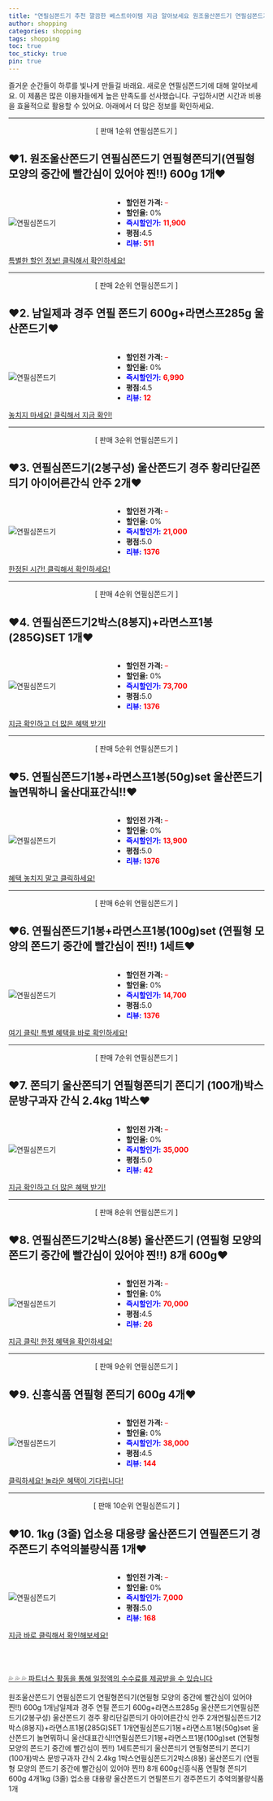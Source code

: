 ```yaml
---
title: "연필심쫀드기 추천 깔끔한 베스트아이템 지금 알아보세요 원조울산쫀드기 연필심쫀드기 연필형쫀듸기(연필형 모양의 중간에"
author: shopping
categories: shopping
tags: shopping
toc: true
toc_sticky: true
pin: true
---
```

즐거운 순간들이 하루를 빛나게 만들길 바래요. 새로운 연필심쫀드기에 대해 알아보세요. 이 제품은 많은 이용자들에게 높은 만족도를 선사했습니다. 구입하시면 시간과 비용을 효율적으로 활용할 수 있어요. 아래에서 더 많은 정보를 확인하세요.

---
<p class="toplist" style="margin: 0 auto; display: block; width: fit-content;">[ 판매 1순위 연필심쫀드기 ]</p>

<h2><strong>❤️1. 원조울산쫀드기 연필심쫀드기 연필형쫀듸기(연필형 모양의 중간에 빨간심이 있어야 찐!!) 600g 1개❤️</strong></h2>

<div style="display: flex; align-items: center;">
    <div style="flex: 0.4;">
        <img src="https://thumbnail8.coupangcdn.com/thumbnails/remote/230x230ex/image/vendor_inventory/fb66/623b4347f5a7398b7029698c2b4c3aeb326f221f6a877a16a23e24c35d3e.JPG" alt="연필심쫀드기" style="max-width: 100%;">
    </div>
    <div style="flex: 0.6; margin-left: 10px;">
        <ul>
            <li><strong>할인전 가격:</strong> <del style="color: red;">-</del></li>
            <li><strong>할인율:</strong> 0%</li>
            <li><span style='color:blue'><strong>즉시할인가:</strong></span> <span style='color:red'><strong>11,900</strong></span></li>
            <li><strong>평점:</strong>4.5</li>
            <li><span style='color:blue'><strong>리뷰:</strong></span> <span style='color:red'><strong>511</strong></span></li>
        </ul>
    </div>
</div>
<div class="center">
    <a href="https://selin100587.github.io?lptag=AF9450613&subid=githubio&pageKey=7759578305&traceid=V0-153&itemId=20922046313&vendorItemId=3273024757" class="myButton">
        특별한 할인 정보! 클릭해서 확인하세요!
    </a>
</div>


---
<p class="toplist" style="margin: 0 auto; display: block; width: fit-content;">[ 판매 2순위 연필심쫀드기 ]</p>

<h2><strong>❤️2. 남일제과 경주 연필 쫀드기 600g+라면스프285g 울산쫀드기❤️</strong></h2>

<div style="display: flex; align-items: center;">
    <div style="flex: 0.4;">
        <img src="https://thumbnail6.coupangcdn.com/thumbnails/remote/230x230ex/image/vendor_inventory/5483/54569c1d6a9e01a4a0202bea79608f313a23c507b21c93367b324835946c.jpg" alt="연필심쫀드기" style="max-width: 100%;">
    </div>
    <div style="flex: 0.6; margin-left: 10px;">
        <ul>
            <li><strong>할인전 가격:</strong> <del style="color: red;">-</del></li>
            <li><strong>할인율:</strong> 0%</li>
            <li><span style='color:blue'><strong>즉시할인가:</strong></span> <span style='color:red'><strong>6,990</strong></span></li>
            <li><strong>평점:</strong>4.5</li>
            <li><span style='color:blue'><strong>리뷰:</strong></span> <span style='color:red'><strong>12</strong></span></li>
        </ul>
    </div>
</div>
<div class="center">
    <a href="https://selin100587.github.io?lptag=AF9450613&subid=githubio&pageKey=8173908812&traceid=V0-153&itemId=23355700231&vendorItemId=88458981182" class="myButton">
        놓치지 마세요! 클릭해서 지금 확인!
    </a>
</div>


---
<p class="toplist" style="margin: 0 auto; display: block; width: fit-content;">[ 판매 3순위 연필심쫀드기 ]</p>

<h2><strong>❤️3. 연필심쫀드기(2봉구성) 울산쫀드기 경주 황리단길쫀듸기 아이어른간식 안주 2개❤️</strong></h2>

<div style="display: flex; align-items: center;">
    <div style="flex: 0.4;">
        <img src="https://thumbnail7.coupangcdn.com/thumbnails/remote/230x230ex/image/vendor_inventory/dd6a/442467c391600866e433e6fad5c3b12b47d4d0a055a47f4e17993311f5f6.jpg" alt="연필심쫀드기" style="max-width: 100%;">
    </div>
    <div style="flex: 0.6; margin-left: 10px;">
        <ul>
            <li><strong>할인전 가격:</strong> <del style="color: red;">-</del></li>
            <li><strong>할인율:</strong> 0%</li>
            <li><span style='color:blue'><strong>즉시할인가:</strong></span> <span style='color:red'><strong>21,000</strong></span></li>
            <li><strong>평점:</strong>5.0</li>
            <li><span style='color:blue'><strong>리뷰:</strong></span> <span style='color:red'><strong>1376</strong></span></li>
        </ul>
    </div>
</div>
<div class="center">
    <a href="https://selin100587.github.io?lptag=AF9450613&subid=githubio&pageKey=7786500236&traceid=V0-153&itemId=20723126864&vendorItemId=4820945708" class="myButton">
        한정된 시간! 클릭해서 확인하세요!
    </a>
</div>


---
<p class="toplist" style="margin: 0 auto; display: block; width: fit-content;">[ 판매 4순위 연필심쫀드기 ]</p>

<h2><strong>❤️4. 연필심쫀드기2박스(8봉지)+라면스프1봉(285G)SET 1개❤️</strong></h2>

<div style="display: flex; align-items: center;">
    <div style="flex: 0.4;">
        <img src="https://thumbnail6.coupangcdn.com/thumbnails/remote/230x230ex/image/vendor_inventory/47dd/0cbca682d45ef708fbee0f1c31aae839936aae2d846e66a331826a93722c.jpg" alt="연필심쫀드기" style="max-width: 100%;">
    </div>
    <div style="flex: 0.6; margin-left: 10px;">
        <ul>
            <li><strong>할인전 가격:</strong> <del style="color: red;">-</del></li>
            <li><strong>할인율:</strong> 0%</li>
            <li><span style='color:blue'><strong>즉시할인가:</strong></span> <span style='color:red'><strong>73,700</strong></span></li>
            <li><strong>평점:</strong>5.0</li>
            <li><span style='color:blue'><strong>리뷰:</strong></span> <span style='color:red'><strong>1376</strong></span></li>
        </ul>
    </div>
</div>
<div class="center">
    <a href="https://selin100587.github.io?lptag=AF9450613&subid=githubio&pageKey=7786500236&traceid=V0-153&itemId=20082050138&vendorItemId=87223628493" class="myButton">
        지금 확인하고 더 많은 혜택 받기!
    </a>
</div>


---
<p class="toplist" style="margin: 0 auto; display: block; width: fit-content;">[ 판매 5순위 연필심쫀드기 ]</p>

<h2><strong>❤️5. 연필심쫀드기1봉+라면스프1봉(50g)set 울산쫀드기 놀면뭐하니 울산대표간식!!❤️</strong></h2>

<div style="display: flex; align-items: center;">
    <div style="flex: 0.4;">
        <img src="https://thumbnail6.coupangcdn.com/thumbnails/remote/230x230ex/image/vendor_inventory/1550/e1f5d86533936dcde8d24d33b11cc6cc4200abed3cdce37684b27c1c5eed.jpg" alt="연필심쫀드기" style="max-width: 100%;">
    </div>
    <div style="flex: 0.6; margin-left: 10px;">
        <ul>
            <li><strong>할인전 가격:</strong> <del style="color: red;">-</del></li>
            <li><strong>할인율:</strong> 0%</li>
            <li><span style='color:blue'><strong>즉시할인가:</strong></span> <span style='color:red'><strong>13,900</strong></span></li>
            <li><strong>평점:</strong>5.0</li>
            <li><span style='color:blue'><strong>리뷰:</strong></span> <span style='color:red'><strong>1376</strong></span></li>
        </ul>
    </div>
</div>
<div class="center">
    <a href="https://selin100587.github.io?lptag=AF9450613&subid=githubio&pageKey=7786500236&traceid=V0-153&itemId=23772745621&vendorItemId=83726111695" class="myButton">
        혜택 놓치지 말고 클릭하세요!
    </a>
</div>


---
<p class="toplist" style="margin: 0 auto; display: block; width: fit-content;">[ 판매 6순위 연필심쫀드기 ]</p>

<h2><strong>❤️6. 연필심쫀드기1봉+라면스프1봉(100g)set (연필형 모양의 쫀드기 중간에 빨간심이 찐!!) 1세트❤️</strong></h2>

<div style="display: flex; align-items: center;">
    <div style="flex: 0.4;">
        <img src="https://thumbnail7.coupangcdn.com/thumbnails/remote/230x230ex/image/vendor_inventory/3348/d84885c2fe7d893caf46e96a609a8cd1357b1793a435fef8200fb0f8b37b.jpg" alt="연필심쫀드기" style="max-width: 100%;">
    </div>
    <div style="flex: 0.6; margin-left: 10px;">
        <ul>
            <li><strong>할인전 가격:</strong> <del style="color: red;">-</del></li>
            <li><strong>할인율:</strong> 0%</li>
            <li><span style='color:blue'><strong>즉시할인가:</strong></span> <span style='color:red'><strong>14,700</strong></span></li>
            <li><strong>평점:</strong>5.0</li>
            <li><span style='color:blue'><strong>리뷰:</strong></span> <span style='color:red'><strong>1376</strong></span></li>
        </ul>
    </div>
</div>
<div class="center">
    <a href="https://selin100587.github.io?lptag=AF9450613&subid=githubio&pageKey=7786500236&traceid=V0-153&itemId=6289560651&vendorItemId=73585105441" class="myButton">
        여기 클릭! 특별 혜택을 바로 확인하세요!
    </a>
</div>


---
<p class="toplist" style="margin: 0 auto; display: block; width: fit-content;">[ 판매 7순위 연필심쫀드기 ]</p>

<h2><strong>❤️7. 쫀듸기 울산쫀듸기 연필형쫀듸기 쫀디기 (100개)박스 문방구과자 간식 2.4kg 1박스❤️</strong></h2>

<div style="display: flex; align-items: center;">
    <div style="flex: 0.4;">
        <img src="https://thumbnail7.coupangcdn.com/thumbnails/remote/230x230ex/image/vendor_inventory/5c1c/bdeba69cfc7cf27f6a1e7b1e81d9efa6fa5c2d11fc82c317b0d66cb76e12.jpg" alt="연필심쫀드기" style="max-width: 100%;">
    </div>
    <div style="flex: 0.6; margin-left: 10px;">
        <ul>
            <li><strong>할인전 가격:</strong> <del style="color: red;">-</del></li>
            <li><strong>할인율:</strong> 0%</li>
            <li><span style='color:blue'><strong>즉시할인가:</strong></span> <span style='color:red'><strong>35,000</strong></span></li>
            <li><strong>평점:</strong>5.0</li>
            <li><span style='color:blue'><strong>리뷰:</strong></span> <span style='color:red'><strong>42</strong></span></li>
        </ul>
    </div>
</div>
<div class="center">
    <a href="https://selin100587.github.io?lptag=AF9450613&subid=githubio&pageKey=4853055221&traceid=V0-153&itemId=6286381383&vendorItemId=5565797878" class="myButton">
        지금 확인하고 더 많은 혜택 받기!
    </a>
</div>


---
<p class="toplist" style="margin: 0 auto; display: block; width: fit-content;">[ 판매 8순위 연필심쫀드기 ]</p>

<h2><strong>❤️8. 연필심쫀드기2박스(8봉) 울산쫀드기 (연필형 모양의 쫀드기 중간에 빨간심이 있어야 찐!!) 8개 600g❤️</strong></h2>

<div style="display: flex; align-items: center;">
    <div style="flex: 0.4;">
        <img src="https://thumbnail9.coupangcdn.com/thumbnails/remote/230x230ex/image/vendor_inventory/0421/eb19ea062fddeaf5cb29ca2cd689b59b850e13a30a12a7ee23c9f5ba0922.jpg" alt="연필심쫀드기" style="max-width: 100%;">
    </div>
    <div style="flex: 0.6; margin-left: 10px;">
        <ul>
            <li><strong>할인전 가격:</strong> <del style="color: red;">-</del></li>
            <li><strong>할인율:</strong> 0%</li>
            <li><span style='color:blue'><strong>즉시할인가:</strong></span> <span style='color:red'><strong>70,000</strong></span></li>
            <li><strong>평점:</strong>4.5</li>
            <li><span style='color:blue'><strong>리뷰:</strong></span> <span style='color:red'><strong>26</strong></span></li>
        </ul>
    </div>
</div>
<div class="center">
    <a href="https://selin100587.github.io?lptag=AF9450613&subid=githubio&pageKey=7605483612&traceid=V0-153&itemId=20129563066&vendorItemId=82472870924" class="myButton">
        지금 클릭! 한정 혜택을 확인하세요!
    </a>
</div>


---
<p class="toplist" style="margin: 0 auto; display: block; width: fit-content;">[ 판매 9순위 연필심쫀드기 ]</p>

<h2><strong>❤️9. 신흥식품 연필형 쫀듸기 600g 4개❤️</strong></h2>

<div style="display: flex; align-items: center;">
    <div style="flex: 0.4;">
        <img src="https://thumbnail9.coupangcdn.com/thumbnails/remote/230x230ex/image/vendor_inventory/59d0/9b74a82088de9e0dbf592c49375dcfbf463b8b87933096a35979e7013ba1.jpg" alt="연필심쫀드기" style="max-width: 100%;">
    </div>
    <div style="flex: 0.6; margin-left: 10px;">
        <ul>
            <li><strong>할인전 가격:</strong> <del style="color: red;">-</del></li>
            <li><strong>할인율:</strong> 0%</li>
            <li><span style='color:blue'><strong>즉시할인가:</strong></span> <span style='color:red'><strong>38,000</strong></span></li>
            <li><strong>평점:</strong>4.5</li>
            <li><span style='color:blue'><strong>리뷰:</strong></span> <span style='color:red'><strong>144</strong></span></li>
        </ul>
    </div>
</div>
<div class="center">
    <a href="https://selin100587.github.io?lptag=AF9450613&subid=githubio&pageKey=8244668937&traceid=V0-153&itemId=6288716437&vendorItemId=88899815214" class="myButton">
        클릭하세요! 놀라운 혜택이 기다립니다!
    </a>
</div>


---
<p class="toplist" style="margin: 0 auto; display: block; width: fit-content;">[ 판매 10순위 연필심쫀드기 ]</p>

<h2><strong>❤️10. 1kg (3줄) 업소용 대용량 울산쫀드기 연필쫀드기 경주쫀드기 추억의불량식품 1개❤️</strong></h2>

<div style="display: flex; align-items: center;">
    <div style="flex: 0.4;">
        <img src="https://thumbnail6.coupangcdn.com/thumbnails/remote/230x230ex/image/vendor_inventory/30bd/5ac4b54d23905d35f927080d34fe582754cd59b1fa429a3b94a222240a13.jpg" alt="연필심쫀드기" style="max-width: 100%;">
    </div>
    <div style="flex: 0.6; margin-left: 10px;">
        <ul>
            <li><strong>할인전 가격:</strong> <del style="color: red;">-</del></li>
            <li><strong>할인율:</strong> 0%</li>
            <li><span style='color:blue'><strong>즉시할인가:</strong></span> <span style='color:red'><strong>7,000</strong></span></li>
            <li><strong>평점:</strong>5.0</li>
            <li><span style='color:blue'><strong>리뷰:</strong></span> <span style='color:red'><strong>168</strong></span></li>
        </ul>
    </div>
</div>
<div class="center">
    <a href="https://selin100587.github.io?lptag=AF9450613&subid=githubio&pageKey=7544261110&traceid=V0-153&itemId=19839507874&vendorItemId=86941070235" class="myButton">
        지금 바로 클릭해서 확인해보세요!
    </a>
</div>

<br><br><br>[💦 💦 💦 파트너스 활동을 통해 일정액의 수수료를 제공받을 수 있습니다](https://link.coupang.com/a/bcpT2c)<br><br>원조울산쫀드기 연필심쫀드기 연필형쫀듸기(연필형 모양의 중간에 빨간심이 있어야 찐!!) 600g 1개남일제과 경주 연필 쫀드기 600g+라면스프285g 울산쫀드기연필심쫀드기(2봉구성) 울산쫀드기 경주 황리단길쫀듸기 아이어른간식 안주 2개연필심쫀드기2박스(8봉지)+라면스프1봉(285G)SET 1개연필심쫀드기1봉+라면스프1봉(50g)set 울산쫀드기 놀면뭐하니 울산대표간식!!연필심쫀드기1봉+라면스프1봉(100g)set (연필형 모양의 쫀드기 중간에 빨간심이 찐!!) 1세트쫀듸기 울산쫀듸기 연필형쫀듸기 쫀디기 (100개)박스 문방구과자 간식 2.4kg 1박스연필심쫀드기2박스(8봉) 울산쫀드기 (연필형 모양의 쫀드기 중간에 빨간심이 있어야 찐!!) 8개 600g신흥식품 연필형 쫀듸기 600g 4개1kg (3줄) 업소용 대용량 울산쫀드기 연필쫀드기 경주쫀드기 추억의불량식품 1개